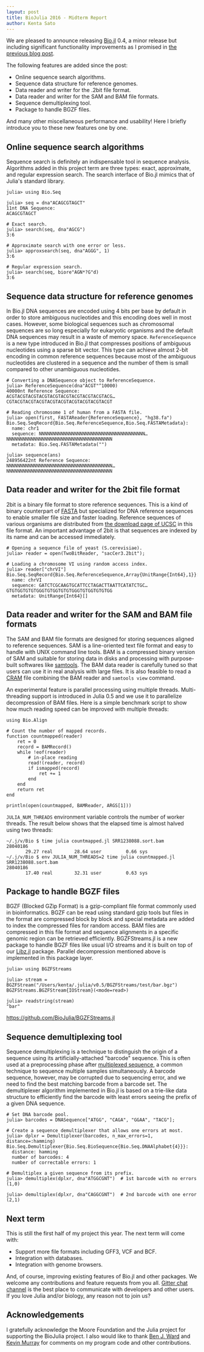 ```yaml
---
layout: post
title: BioJulia 2016 - Midterm Report
author: Kenta Sato
---
```


We are pleased to announce releasing
[Bio.jl](https://github.com/BioJulia/Bio.jl) 0.4, a minor release but including
significant functionality improvements as I promised in [the previous blog
post](http://julialang.org/blog/2016/04/biojulia2016).

The following features are added since the post:

* Online sequence search algorithms.
* Sequence data structure for reference genomes.
* Data reader and writer for the .2bit file format.
* Data reader and writer for the SAM and BAM file formats.
* Sequence demultiplexing tool.
* Package to handle BGZF files.

And many other miscellaneous performance and usability! Here I briefly introduce
you to these new features one by one.


## Online sequence search algorithms

Sequence search is definitely an indispensable tool in sequence analysis.
Algorithms added in this project term are three types: exact, approximate, and
regular expression search. The search interface of Bio.jl mimics that of Julia's
standard library.

    julia> using Bio.Seq

    julia> seq = dna"ACAGCGTAGCT"
    11nt DNA Sequence:
    ACAGCGTAGCT

    # Exact search.
    julia> search(seq, dna"AGCG")
    3:6

    # Approximate search with one error or less.
    julia> approxsearch(seq, dna"AGGG", 1)
    3:6

    # Regular expression search.
    julia> search(seq, biore"AGN*?G"d)
    3:6


## Sequence data structure for reference genomes

In Bio.jl DNA sequences are encoded using 4 bits per base by default in order to
store ambiguous nucleotides and this encoding does well in most cases. However,
some biological sequences such as chromosomal sequences are so long especially
for eukaryotic organisms and the default DNA sequences may result in a waste of
memory space. `ReferenceSequence` is a new type introduced in Bio.jl that
compresses positions of ambiguous nucleotides using a sparse bit vector. This
type can achieve almost 2-bit encoding in common reference sequences because
most of the ambiguous nucleotides are clustered in a sequence and the number of
them is small compared to other unambiguous nucleotides.

    # Converting a DNASequence object to ReferenceSequence.
    julia> ReferenceSequence(dna"ACGT"^10000)
    40000nt Reference Sequence:
    ACGTACGTACGTACGTACGTACGTACGTACGTACGTACG…CGTACGTACGTACGTACGTACGTACGTACGTACGTACGT

    # Reading chromosome 1 of human from a FASTA file.
    julia> open(first, FASTAReader{ReferenceSequence}, "hg38.fa")
    Bio.Seq.SeqRecord{Bio.Seq.ReferenceSequence,Bio.Seq.FASTAMetadata}:
      name: chr1
      sequence: NNNNNNNNNNNNNNNNNNNNNNNNNNNNNNNNNNNNNNN…NNNNNNNNNNNNNNNNNNNNNNNNNNNNNNNNNNNNNNN
      metadata: Bio.Seq.FASTAMetadata("")

    julia> sequence(ans)
    248956422nt Reference Sequence:
    NNNNNNNNNNNNNNNNNNNNNNNNNNNNNNNNNNNNNNN…NNNNNNNNNNNNNNNNNNNNNNNNNNNNNNNNNNNNNNN


## Data reader and writer for the 2bit file format

2bit is a binary file format to store reference sequences. This is a kind of
binary counterpart of [FASTA](https://en.wikipedia.org/wiki/FASTA_format) but
specialized for DNA reference sequences to enable smaller file size and faster
loading. Reference sequences of various organisms are distributed from [the
download page of UCSC](http://hgdownload.soe.ucsc.edu/downloads.html) in this
file format. An important advantage of 2bit is that sequences are indexed by its
name and can be accessed immediately.

    # Opening a sequence file of yeast (S.cerevisiae).
    julia> reader = open(TwoBitReader, "sacCer3.2bit");

    # Loading a chromosome VI using random access index.
    julia> reader["chrVI"]
    Bio.Seq.SeqRecord{Bio.Seq.ReferenceSequence,Array{UnitRange{Int64},1}}:
      name: chrVI
      sequence: GATCTCGCAAGTGCATTCCTAGACTTAATTCATATCTGC…GTGTGGTGTGTGGGTGTGGTGTGTGGGTGTGGTGTGTGG
      metadata: UnitRange{Int64}[]


## Data reader and writer for the SAM and BAM file formats

The SAM and BAM file formats are designed for storing sequences aligned to
reference sequences. SAM is a line-oriented text file format and easy to handle
with UNIX command line tools. BAM is a compressed binary version of SAM and
suitable for storing data in disks and processing with purpose-built softwares
like [samtools](https://samtools.github.io/). The BAM data reader is carefully
tuned so that users can use it in real analysis with large files. It is also
feasible to read a [CRAM](http://www.ebi.ac.uk/ena/software/cram-toolkit) file
combining the BAM reader and `samtools view` command.

An experimental feature is parallel processing using multiple threads.
Multi-threading support is introduced in Julia 0.5 and we use it to parallelize
decompression of BAM files. Here is a simple benchmark script to show how
much reading speed can be improved with multiple threads:

    using Bio.Align

    # Count the number of mapped records.
    function countmapped(reader)
        ret = 0
        record = BAMRecord()
        while !eof(reader)
            # in-place reading
            read!(reader, record)
            if ismapped(record)
                ret += 1
            end
        end
        return ret
    end

    println(open(countmapped, BAMReader, ARGS[1]))

`JULIA_NUM_THREADS` environment variable controls the number of worker threads.
The result below shows that the elapsed time is almost halved using two threads:

    ~/.j/v/Bio $ time julia countmapped.jl SRR1238088.sort.bam
    28040186
           29.27 real        28.64 user         0.66 sys
    ~/.j/v/Bio $ env JULIA_NUM_THREADS=2 time julia countmapped.jl SRR1238088.sort.bam
    28040186
           17.40 real        32.31 user         0.63 sys


## Package to handle BGZF files

BGZF (Blocked GZip Format) is a gzip-compliant file format commonly used in
bioinformatics. BGZF can be read using standard gzip tools but files in the
format are compressed block by block and special metadata are added to index the
compressed files for random access. BAM files are compressed in this file format
and sequence alignments in a specific genomic region can be retrieved
efficiently.  BGZFStreams.jl is a new package to handle BGZF files like usual
I/O streams and it is built on top of our
[Libz.jl](https://github.com/BioJulia/Libz.jl) package. Parallel decompression
mentioned above is implemented in this package layer.
 
    julia> using BGZFStreams

    julia> stream = BGZFStream("/Users/kenta/.julia/v0.5/BGZFStreams/test/bar.bgz")
    BGZFStreams.BGZFStream{IOStream}(<mode=read>)

    julia> readstring(stream)
    "bar"

<https://github.com/BioJulia/BGZFStreams.jl>


## Sequence demultiplexing tool

Sequence demultiplexing is a technique to distinguish the origin of a sequence
using its artificially-attached "barcode" sequence. This is often used at a
preprocessing phase after [multiplexed
sequence](http://www.illumina.com/technology/next-generation-sequencing/multiplexing-sequencing-assay.html),
a common technique to sequence multiple samples simultaneously.  A barcode
sequence, however, may be corrupted due to sequencing error, and we need to
find the best matching barcode from a barcode set.  The demultiplexer algorithm
implemented in Bio.jl is based on a trie-like data structure to efficiently
find the barcode with least errors seeing the prefix of a given DNA sequence.

    # Set DNA barcode pool.
    julia> barcodes = DNASequence["ATGG", "CAGA", "GGAA", "TACG"];

    # Create a sequence demultiplexer that allows one errors at most.
    julia> dplxr = Demultiplexer(barcodes, n_max_errors=1, distance=:hamming)
    Bio.Seq.Demultiplexer{Bio.Seq.BioSequence{Bio.Seq.DNAAlphabet{4}}}:
      distance: hamming
      number of barcodes: 4
      number of correctable errors: 1

    # Demultiplex a given sequence from its prefix.
    julia> demultiplex(dplxr, dna"ATGGCGNT")  # 1st barcode with no errors
    (1,0)

    julia> demultiplex(dplxr, dna"CAGGCGNT")  # 2nd barcode with one error
    (2,1)


## Next term

This is still the first half of my project this year. The next term will come
with:

* Support more file formats including GFF3, VCF and BCF.
* Integration with databases.
* Integration with genome browsers.

And, of course, improving existing features of Bio.jl and other packages. We
welcome any contributions and feature requests from you all.  [Gitter chat
channel](https://gitter.im/BioJulia/Bio.jl) is the best place to communicate
with developers and other users. If you love Julia and/or biology, any reason
not to join us?


## Acknowledgements

I gratefully acknowledge the Moore Foundation and the Julia project for
supporting the BioJulia project. I also would like to thank [Ben J.
Ward](https://github.com/Ward9250) and [Kevin
Murray](https://github.com/kdmurray91) for comments on my program code and other
contributions.
